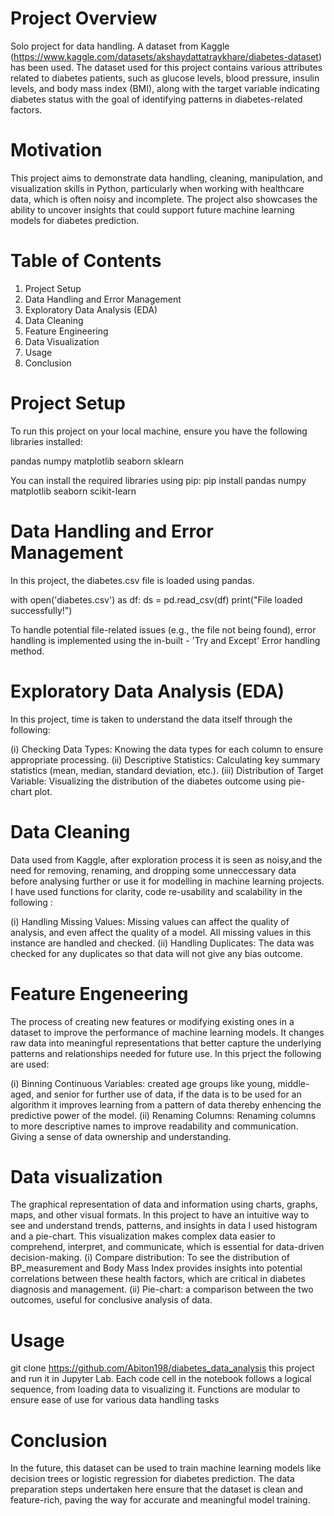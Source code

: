 # Project Overview
Solo project for data handling. 
A dataset from Kaggle (https://www.kaggle.com/datasets/akshaydattatraykhare/diabetes-dataset) has been used. 
The dataset used for this project contains various attributes related to diabetes patients, such as glucose levels, blood pressure, insulin levels, and body mass index (BMI), along with the target variable indicating diabetes status  with the goal of identifying patterns in diabetes-related factors.

# Motivation
This project aims to demonstrate data handling, cleaning, manipulation, and visualization skills in Python, particularly when working with healthcare data, which is often noisy and incomplete. The project also showcases the ability to uncover insights that could support future machine learning models for diabetes prediction.

# Table of Contents

1. Project Setup
2. Data Handling and Error Management
3. Exploratory Data Analysis (EDA)
4. Data Cleaning
5. Feature Engineering
6. Data Visualization
7. Usage
8. Conclusion




# Project Setup
  To run this project on your local machine, ensure you have the following libraries installed:

   pandas
   numpy
   matplotlib
   seaborn
   sklearn
   
   You can install the required libraries using pip:
       pip install pandas numpy matplotlib seaborn scikit-learn

# Data Handling and Error Management

In this project, the diabetes.csv file is loaded using pandas. 
    
   with open('diabetes.csv') as df:
        ds = pd.read_csv(df)
        print("File loaded successfully!")
        
To handle potential file-related issues (e.g., the file not being found), error handling is implemented using the in-built - 'Try and Except' Error handling method. 
 
# Exploratory Data Analysis (EDA)
 
In this project, time is taken to understand the data itself through the following:

(i) Checking Data Types: Knowing the data types for each column to ensure appropriate processing.
(ii) Descriptive Statistics: Calculating key summary statistics (mean, median, standard deviation, etc.).
(iii) Distribution of Target Variable: Visualizing the distribution of the diabetes outcome using pie-chart plot.

# Data Cleaning

Data used from Kaggle, after exploration process it is seen as noisy,and the need for removing, renaming, and dropping some unneccessary data before analysing further or use it for modelling in machine learning projects. I have used functions for clarity, code re-usability and scalability in the following :

(i) Handling Missing Values: Missing values can affect the quality of analysis, and even affect the quality of a model. All missing values in this instance are handled and checked.
(ii) Handling Duplicates: The data was checked for any duplicates so that data will not give any bias outcome.

# Feature Engeneering
The process of creating new features or modifying existing ones in a dataset to improve the performance of machine learning models. It changes raw data into meaningful representations that better capture the underlying patterns and relationships needed for future use. In this prject the following are used:

(i) Binning Continuous Variables: created age groups like young, middle-aged, and senior for further use of data, if the data is to be used for an algorithm it improves learning from a pattern of data thereby enhencing the predictive power of the model.
(ii) Renaming Columns: Renaming columns to more descriptive names to improve readability and communication. Giving a sense of data ownership and understanding.

# Data visualization
The graphical representation of data and information using charts, graphs, maps, and other visual formats. In this project to have an intuitive way to see and understand trends, patterns, and insights in data I used histogram and a pie-chart. This visualization makes complex data easier to comprehend, interpret, and communicate, which is essential for data-driven decision-making.
(i) Compare distribution: To see the distribution of BP_measurement and Body Mass Index provides insights into potential correlations between these health factors, which are critical in diabetes diagnosis and management.
(ii) Pie-chart: a comparison between the two outcomes, useful for conclusive analysis of data. 

# Usage
git clone https://github.com/Abiton198/diabetes_data_analysis this project and run it in Jupyter Lab. Each code cell in the notebook follows a logical sequence, from loading data to visualizing it. Functions are modular to ensure ease of use for various data handling tasks

# Conclusion
In the future, this dataset can be used to train machine learning models like decision trees or logistic regression for diabetes prediction. The data preparation steps undertaken here ensure that the dataset is clean and feature-rich, paving the way for accurate and meaningful model training.